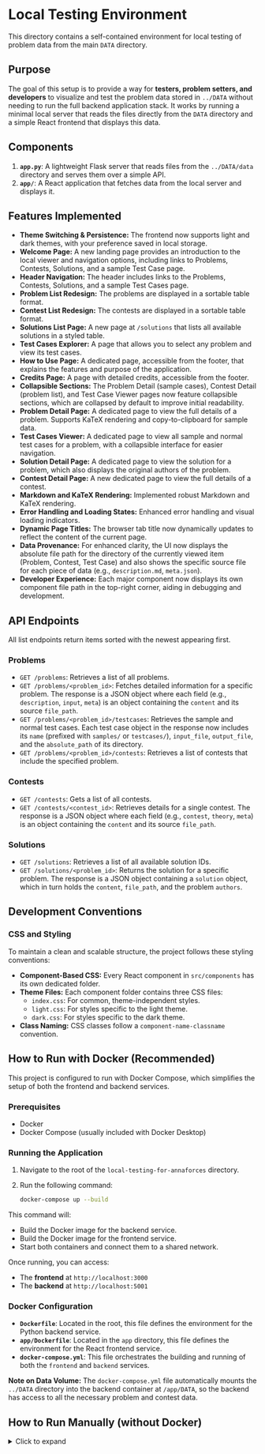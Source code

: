 # Local Testing Environment

This directory contains a self-contained environment for local testing of problem data from the main `DATA` directory.

## Purpose

The goal of this setup is to provide a way for **testers, problem setters, and developers** to visualize and test the problem data stored in `../DATA` without needing to run the full backend application stack. It works by running a minimal local server that reads the files directly from the `DATA` directory and a simple React frontend that displays this data.

## Components

1.  **`app.py`**: A lightweight Flask server that reads files from the `../DATA/data` directory and serves them over a simple API.
2.  **`app/`**: A React application that fetches data from the local server and displays it.

## Features Implemented

*   **Theme Switching & Persistence:** The frontend now supports light and dark themes, with your preference saved in local storage.
*   **Welcome Page:** A new landing page provides an introduction to the local viewer and navigation options, including links to Problems, Contests, Solutions, and a sample Test Case page.
*   **Header Navigation:** The header includes links to the Problems, Contests, Solutions, and a sample Test Cases page.
*   **Problem List Redesign:** The problems are displayed in a sortable table format.
*   **Contest List Redesign:** The contests are displayed in a sortable table format.
*   **Solutions List Page:** A new page at `/solutions` that lists all available solutions in a styled table.
*   **Test Cases Explorer:** A page that allows you to select any problem and view its test cases.
*   **How to Use Page:** A dedicated page, accessible from the footer, that explains the features and purpose of the application.
*   **Credits Page:** A page with detailed credits, accessible from the footer.
*   **Collapsible Sections:** The Problem Detail (sample cases), Contest Detail (problem list), and Test Case Viewer pages now feature collapsible sections, which are collapsed by default to improve initial readability.
*   **Problem Detail Page:** A dedicated page to view the full details of a problem. Supports KaTeX rendering and copy-to-clipboard for sample data.
*   **Test Cases Viewer:** A dedicated page to view all sample and normal test cases for a problem, with a collapsible interface for easier navigation.
*   **Solution Detail Page:** A dedicated page to view the solution for a problem, which also displays the original authors of the problem.
*   **Contest Detail Page:** A new dedicated page to view the full details of a contest.
*   **Markdown and KaTeX Rendering:** Implemented robust Markdown and KaTeX rendering.
*   **Error Handling and Loading States:** Enhanced error handling and visual loading indicators.
*   **Dynamic Page Titles:** The browser tab title now dynamically updates to reflect the content of the current page.
*   **Data Provenance:** For enhanced clarity, the UI now displays the absolute file path for the directory of the currently viewed item (Problem, Contest, Test Case) and also shows the specific source file for each piece of data (e.g., `description.md`, `meta.json`).
*   **Developer Experience:** Each major component now displays its own component file path in the top-right corner, aiding in debugging and development.

## API Endpoints

All list endpoints return items sorted with the newest appearing first.

### Problems

*   `GET /problems`: Retrieves a list of all problems.
*   `GET /problems/<problem_id>`: Fetches detailed information for a specific problem. The response is a JSON object where each field (e.g., `description`, `input`, `meta`) is an object containing the `content` and its source `file_path`.
*   `GET /problems/<problem_id>/testcases`: Retrieves the sample and normal test cases. Each test case object in the response now includes its `name` (prefixed with `samples/` or `testcases/`), `input_file`, `output_file`, and the `absolute_path` of its directory.
*   `GET /problems/<problem_id>/contests`: Retrieves a list of contests that include the specified problem.

### Contests

*   `GET /contests`: Gets a list of all contests.
*   `GET /contests/<contest_id>`: Retrieves details for a single contest. The response is a JSON object where each field (e.g., `contest`, `theory`, `meta`) is an object containing the `content` and its source `file_path`.

### Solutions

*   `GET /solutions`: Retrieves a list of all available solution IDs.
*   `GET /solutions/<problem_id>`: Returns the solution for a specific problem. The response is a JSON object containing a `solution` object, which in turn holds the `content`, `file_path`, and the problem `authors`.

## Development Conventions

### CSS and Styling

To maintain a clean and scalable structure, the project follows these styling conventions:

*   **Component-Based CSS:** Every React component in `src/components` has its own dedicated folder.
*   **Theme Files:** Each component folder contains three CSS files:
    *   `index.css`: For common, theme-independent styles.
    *   `light.css`: For styles specific to the light theme.
    *   `dark.css`: For styles specific to the dark theme.
*   **Class Naming:** CSS classes follow a `component-name-classname` convention.

## How to Run with Docker (Recommended)

This project is configured to run with Docker Compose, which simplifies the setup of both the frontend and backend services.

### Prerequisites

- Docker
- Docker Compose (usually included with Docker Desktop)

### Running the Application

1.  Navigate to the root of the `local-testing-for-annaforces` directory.
2.  Run the following command:

    ```bash
    docker-compose up --build
    ```

This command will:
- Build the Docker image for the backend service.
- Build the Docker image for the frontend service.
- Start both containers and connect them to a shared network.

Once running, you can access:
- The **frontend** at `http://localhost:3000`
- The **backend** at `http://localhost:5001`

### Docker Configuration

- **`Dockerfile`**: Located in the root, this file defines the environment for the Python backend service.
- **`app/Dockerfile`**: Located in the `app` directory, this file defines the environment for the React frontend service.
- **`docker-compose.yml`**: This file orchestrates the building and running of both the `frontend` and `backend` services.

**Note on Data Volume:** The `docker-compose.yml` file automatically mounts the `../DATA` directory into the backend container at `/app/DATA`, so the backend has access to all the necessary problem and contest data.

## How to Run Manually (without Docker)

<details>
<summary>Click to expand</summary>

You need to have two terminals open to run this environment.

### 1. Start the Local Data Server

In your first terminal, navigate to this directory and run the Python server:

```bash
# In E:\NEW\local-testing-for-annaforces
python app.py
```

This will start the data server on `http://localhost:5001`. Keep this terminal running.

### 2. Start the Local Frontend

In your second terminal, navigate to the `app` directory and run the React development server:

```bash
# In E:\NEW\local-testing-for-annaforces\app
npm start
```

This will start the frontend application and should automatically open a new tab in your browser at `http://localhost:3001`.

</details>

